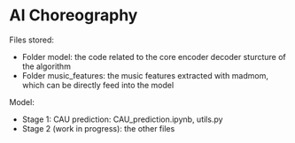 # AI Choreography
Files stored:
- Folder model: the code related to the core encoder decoder sturcture of the algorithm
- Folder music_features: the music features extracted with madmom, which can be directly feed into the model

Model:
* Stage 1: CAU prediction: CAU_prediction.ipynb, utils.py
* Stage 2 (work in progress): the other files
